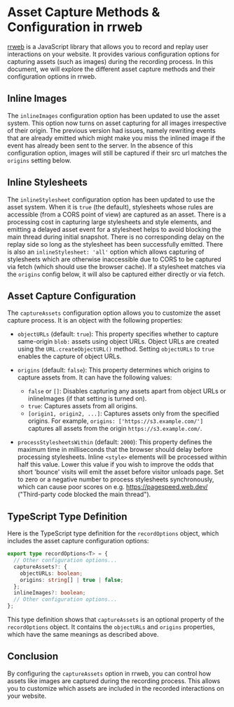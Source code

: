 # Asset Capture Methods & Configuration in rrweb

[rrweb](https://rrweb.io/) is a JavaScript library that allows you to record and replay user interactions on your website. It provides various configuration options for capturing assets (such as images) during the recording process. In this document, we will explore the different asset capture methods and their configuration options in rrweb.

## Inline Images

The `inlineImages` configuration option has been updated to use the asset system. This option now turns on asset capturing for all images irrespective of their origin. The previous version had issues, namely rewriting events that are already emitted which might make you miss the inlined image if the event has already been sent to the server.  In the absence of this configuration option, images will still be captured if their src url matches the `origins` setting below.


## Inline Stylesheets

The `inlineStylesheet` configuration option has been updated to use the asset system. When it is `true` (the default), stylesheets whose rules are accessible (from a CORS point of view) are captured as an asset. There is a processing cost in capturing large stylesheets and style elements, and emitting a delayed asset event for a stylesheet helps to avoid blocking the main thread during initial snapshot. There is no corresponding delay on the replay side so long as the stylesheet has been successfully emitted. There is also an `inlineStylesheet: 'all'` option which allows capturing of stylesheets which are otherwise inaccessible due to CORS to be captured via fetch (which should use the browser cache).  If a stylesheet matches via the `origins` config below, it will also be captured either directly or via fetch.

## Asset Capture Configuration

The `captureAssets` configuration option allows you to customize the asset capture process. It is an object with the following properties:

- `objectURLs` (default: `true`): This property specifies whether to capture same-origin `blob:` assets using object URLs. Object URLs are created using the `URL.createObjectURL()` method. Setting `objectURLs` to `true` enables the capture of object URLs.

- `origins` (default: `false`): This property determines which origins to capture assets from. It can have the following values:
  - `false` or `[]`: Disables capturing any assets apart from object URLs or inlineImages (if that setting is turned on).
  - `true`: Captures assets from all origins.
  - `[origin1, origin2, ...]`: Captures assets only from the specified origins. For example, `origins: ['https://s3.example.com/']` captures all assets from the origin `https://s3.example.com/`.

- `processStylesheetsWithin` (default: `2000`): This property defines the maximum time in milliseconds that the browser should  delay before processing stylesheets. Inline `<style>` elements will be processed within half this value. Lower this value if you wish to improve the odds that short 'bounce' visits will emit the asset before visitor unloads page.  Set to zero or a negative number to process stylesheets synchronously, which can cause poor scores on e.g. https://pagespeed.web.dev/ ("Third-party code blocked the main thread").

## TypeScript Type Definition

Here is the TypeScript type definition for the `recordOptions` object, which includes the asset capture configuration options:

```typescript
export type recordOptions<T> = {
  // Other configuration options...
  captureAssets?: {
    objectURLs: boolean;
    origins: string[] | true | false;
  };
  inlineImages?: boolean;
  // Other configuration options...
};
```

This type definition shows that `captureAssets` is an optional property of the `recordOptions` object. It contains the `objectURLs` and `origins` properties, which have the same meanings as described above.

## Conclusion

By configuring the `captureAssets` option in rrweb, you can control how assets like images are captured during the recording process. This allows you to customize which assets are included in the recorded interactions on your website.
